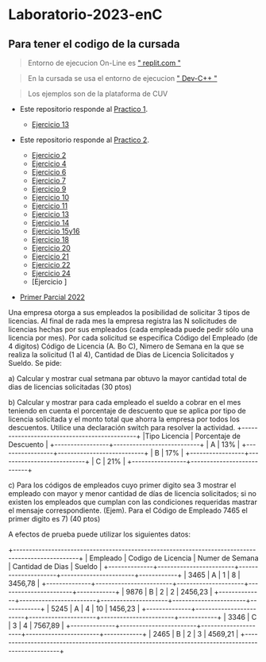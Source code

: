 # Laboratorio-2023-enC
## Para tener el codigo de la cursada 

> Entorno de ejecucion On-Line es [ " replit.com " ](https://replit.com/)



> En la cursada se usa el  entorno de ejecucion  [ " Dev-C++ " ](https://www.embarcadero.com/es/free-tools/dev-cpp)


> Los ejemplos son de la plataforma de CUV 

* Este repositorio responde al [Practico 1](https://github.com/GregorioNavarrete/Laboratorio-2023-enC/blob/main/Trabajo%20Pr%C3%A1ctico%201-2023.pdf
 "Pdf del practico2").
  * [Ejercicio 13 ](https://github.com/GregorioNavarrete/Laboratorio-2023-enC/blob/main/TP1-Ejer13.c)



* Este repositorio responde al [Practico 2](https://github.com/GregorioNavarrete/Laboratorio-2023-enC/blob/main/Trabajo%20Practico%202-2023.pdf
 "Pdf del practico2").
 

  * [Ejercicio 2 ](https://github.com/GregorioNavarrete/Laboratorio-2023-enC/blob/main/TP2-Ejer2.c)
  * [Ejercicio 4 ](https://github.com/GregorioNavarrete/Laboratorio-2023-enC/blob/main/TP2-Ejer4.c)
  * [Ejercicio 6 ](https://github.com/GregorioNavarrete/Laboratorio-2023-enC/blob/main/TP2-Ejer6.c)
  * [Ejercicio 7 ](https://github.com/GregorioNavarrete/Laboratorio-2023-enC/blob/main/TP2-Ejer7.c)
  * [Ejercicio 9 ](https://github.com/GregorioNavarrete/Laboratorio-2023-enC/blob/main/TP2-Ejer9.c)
  * [Ejercicio 10 ](https://github.com/GregorioNavarrete/Laboratorio-2023-enC/blob/main/TP2-Ejer10.c)
  * [Ejercicio 11 ](https://github.com/GregorioNavarrete/Laboratorio-2023-enC/blob/main/TP2-Ejer11.c)
  * [Ejercicio 13 ](https://github.com/GregorioNavarrete/Laboratorio-2023-enC/blob/main/TP2-Ejer13.c)
  * [Ejercicio 14 ](https://github.com/GregorioNavarrete/Laboratorio-2023-enC/blob/main/TP2-Ejer14.c)
  * [Ejercicio 15y16 ](https://github.com/GregorioNavarrete/Laboratorio-2023-enC/blob/main/TP2-Ejer15y16.c)
  * [Ejercicio 18 ](https://github.com/GregorioNavarrete/Laboratorio-2023-enC/blob/main/TP2-Ejer18.c)
  * [Ejercicio 20 ](https://github.com/GregorioNavarrete/Laboratorio-2023-enC/blob/main/TP2-Ejer20.c)
  * [Ejercicio 21 ](https://github.com/GregorioNavarrete/Laboratorio-2023-enC/blob/main/TP2-Ejer21.c)
  * [Ejercicio 22 ](https://github.com/GregorioNavarrete/Laboratorio-2023-enC/blob/main/TP2-Ejer22.c)
  * [Ejercicio 24 ](https://github.com/GregorioNavarrete/Laboratorio-2023-enC/blob/main/TP2-Ejer24.c)
  * [Ejercicio ]

* [Primer Parcial 2022](https://github.com/GregorioNavarrete/Laboratorio-2023-enC/blob/main/PrimerParcial2022.jpeg)


Una empresa otorga a sus empleados la posibilidad de solicitar 3 tipos de licencias. Al final de rada mes la empresa registra las N solicitudes de licencias hechas por sus empleados (cada empleada puede pedir sólo una licencia por mes). Por cada solicitud se especifica Código del Empleado (de 4 digitos) Código de Licencia (A. Bo C), Nimero de Semana en la que se realiza la solicitud (1 al 4), Cantidad de Dias de Licencia Solicitados y Sueldo. Se pide:

a) Calcular y mostrar cual setmana par obtuvo la mayor cantidad total de dias de licencias solicitadas (30 ptos)

b) Calcular y mostrar para cada empleado el sueldo a cobrar en el mes teniendo en cuenta el porcentaje de descuento que se aplica por tipo de licencia solicitada y el monto total que ahorra la empresa por todos los descuentos. Utilice una declaración switch para resolver la actividad.
+---------------------------------------------+
|Tipo Licencia    |  Porcentaje de Descuento  |
+-----------------+---------------------------+
|     A           |            13%            |
+-----------------+---------------------------+
|     B           |            17%            |
+-----------------+---------------------------+
|     C           |           21%             |
+-----------------+---------------------------+

c) Para los códigos de empleados cuyo primer digito sea 3 mostrar el empleado con mayor y menor cantidad de días de licencia solicitados; si no existen los empleados que cumplan con las condiciones requeridas mastrar el mensaje correspondiente. (Ejem). Para el Código de Empleado 7465 el primer digito es 7) (40 ptos)

A efectos de prueba puede utilizar los siguientes datos:

+--------------------------------------------------------------------------------------------------+
|   Empleado   |  Codigo  de Licencia   |   Numer de Semana   |   Cantidad de Dias    |   Sueldo   |
+--------------+------------------------+---------------------+-----------------------+------------+
|  3465        |          A             |           1         |         8             |  3456,78   |
+--------------+------------------------+---------------------+-----------------------+------------+
|  9876        |          B             |          2          |          2            |  2456,23   |
+--------------+------------------------+---------------------+-----------------------+------------+
| 5245         |          A             |          4          |         10            |  1456,23   |
+--------------+------------------------+---------------------+-----------------------+------------+
|  3346        |          C             |           3         |            4          |  7567,89   |
+--------------+------------------------+---------------------+-----------------------+------------+
|  2465        |          B             |           2         |           3           |  4569,21   |
+--------------------------------------------------------------------------------------------------+
